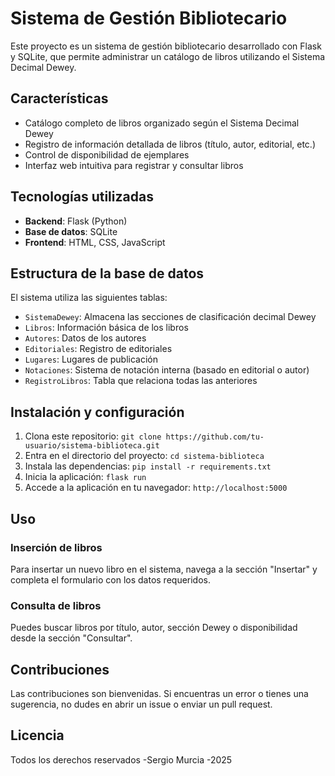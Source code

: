 # Sistema de Gestión Bibliotecario

Este proyecto es un sistema de gestión bibliotecario desarrollado con Flask y SQLite, que permite administrar un catálogo de libros utilizando el Sistema Decimal Dewey.

## Características

- Catálogo completo de libros organizado según el Sistema Decimal Dewey
- Registro de información detallada de libros (título, autor, editorial, etc.)
- Control de disponibilidad de ejemplares
- Interfaz web intuitiva para registrar y consultar libros

## Tecnologías utilizadas

- **Backend**: Flask (Python)
- **Base de datos**: SQLite
- **Frontend**: HTML, CSS, JavaScript

## Estructura de la base de datos

El sistema utiliza las siguientes tablas:
- `SistemaDewey`: Almacena las secciones de clasificación decimal Dewey
- `Libros`: Información básica de los libros
- `Autores`: Datos de los autores
- `Editoriales`: Registro de editoriales
- `Lugares`: Lugares de publicación
- `Notaciones`: Sistema de notación interna (basado en editorial o autor)
- `RegistroLibros`: Tabla que relaciona todas las anteriores

## Instalación y configuración

1. Clona este repositorio: `git clone https://github.com/tu-usuario/sistema-biblioteca.git`
2. Entra en el directorio del proyecto: `cd sistema-biblioteca`
3. Instala las dependencias: `pip install -r requirements.txt`
4. Inicia la aplicación: `flask run`
5. Accede a la aplicación en tu navegador: `http://localhost:5000`

## Uso

### Inserción de libros
Para insertar un nuevo libro en el sistema, navega a la sección "Insertar" y completa el formulario con los datos requeridos.

### Consulta de libros
Puedes buscar libros por título, autor, sección Dewey o disponibilidad desde la sección "Consultar".

## Contribuciones

Las contribuciones son bienvenidas. Si encuentras un error o tienes una sugerencia, no dudes en abrir un issue o enviar un pull request.

## Licencia
Todos los derechos reservados -Sergio Murcia -2025
